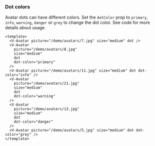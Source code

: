 ### Dot colors

Avatar dots can have different colors. Set the `dotColor` prop
to `primary`, `info`, `warning`, `danger` or `grey` to change the dot color.
See code for more details about usage.

<!--code-->

```vue
<template>
  <V-Avatar picture="/demo/avatars/7.jpg" size="medium" dot />
  <V-Avatar
    picture="/demo/avatars/8.jpg"
    size="medium"
    dot
    dot-color="primary"
  />
  <V-Avatar picture="/demo/avatars/11.jpg" size="medium" dot dot-color="info" />
  <V-Avatar
    picture="/demo/avatars/21.jpg"
    size="medium"
    dot
    dot-color="warning"
  />
  <V-Avatar
    picture="/demo/avatars/13.jpg"
    size="medium"
    dot
    dot-color="danger"
  />
  <V-Avatar picture="/demo/avatars/5.jpg" size="medium" dot dot-color="grey" />
</template>
```

<!--/code-->

<!--example-->

<V-Avatar picture="/demo/avatars/7.jpg" size="medium" dot />
<V-Avatar picture="/demo/avatars/8.jpg" size="medium" dot dotColor="primary" />
<V-Avatar picture="/demo/avatars/11.jpg" size="medium" dot dotColor="info" />
<V-Avatar picture="/demo/avatars/21.jpg" size="medium" dot dotColor="warning" />
<V-Avatar picture="/demo/avatars/13.jpg" size="medium" dot dotColor="danger" />
<V-Avatar picture="/demo/avatars/5.jpg" size="medium" dot dotColor="grey" />

<!--/example-->
